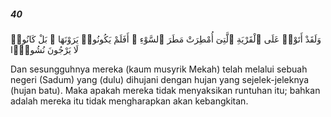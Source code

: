 ##### 40

<span class="ayah">وَلَقَدْ أَتَوْا۟ عَلَى ٱلْقَرْيَةِ ٱلَّتِىٓ أُمْطِرَتْ مَطَرَ ٱلسَّوْءِ ۚ أَفَلَمْ يَكُونُوا۟ يَرَوْنَهَا ۚ بَلْ كَانُوا۟ لَا يَرْجُونَ نُشُورًۭا</span>

<span class="ayah_translation">Dan sesungguhnya mereka (kaum musyrik Mekah) telah melalui sebuah negeri (Sadum) yang (dulu) dihujani dengan hujan yang sejelek-jeleknya (hujan batu). Maka apakah mereka tidak menyaksikan runtuhan itu; bahkan adalah mereka itu tidak mengharapkan akan kebangkitan.</span>
